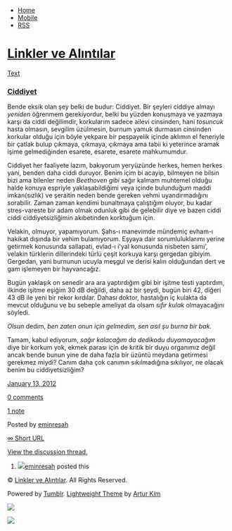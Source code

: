 -   [Home](/)
-   [Mobile](/mobile)
-   [RSS](http://eminresah.tumblr.com/rss)

[Linkler ve Alıntılar](/)
=========================

[Text](http://eminresah.tumblr.com/post/15744947712/ciddiyet)

### [Ciddiyet](http://eminresah.tumblr.com/post/15744947712/ciddiyet)

Bende eksik olan şey belki de budur: Ciddiyet. Bir şeyleri ciddiye
almayı *yeniden* öğrenmem gerekiyordur, belki bu yüzden konuşmaya ve
yazmaya karşı da ciddi değilimdir, korkularım sadece ailevi cinsinden,
hani *tosuncuk* hasta olmasın, sevgilim üzülmesin, burnum yamuk durmasın
cinsinden korkular olduğu için böyle yekpare bir pespayelik içinde
aklımın el feneriyle bir çatlak bulup çıkmaya, çıkmaya, çıkmaya ama
tabii ki yeterince aramak işime gelmediğinden esarete, esarete, esarete
mahkumumdur.

Ciddiyet her faaliyete lazım, bakıyorum yeryüzünde herkes, hemen herkes
yani, benden daha ciddi duruyor. Benim içim bi acayip, bilmeyen ne
bilsin bizi ama bilenler neden *Beethoven gibi* sağır kalmam muhtemel
olduğu halde konuya espriyle yaklaşabildiğimi veya içinde bulunduğum
maddi imkan(sızlık) ve şeraitin neden bende gereken vehmi
uyandırmadığını sorabilir. Zaman zaman kendimi bunaltmaya çalıştığım
oluyor, bu kadar stres-vareste bir adam olmak odunluk gibi de gelebilir
diye ve bazen ciddi ciddi ciddiyetsizliğimin akıbetinden korktuğum için.

Velakin, olmuyor, yapamıyorum. Şahs-ı manevimde mündemiç evham-ı hakikat
dışında bir vehim bulamıyorum. Eşyaya dair sorumluluklarımı yerine
getirmek konusunda sallapati, evlad-ı i'yal konusunda nisbeten sami’,
velakin türklerin dillerindeki türlü çeşit korkuya karşı gergedan
gibiyim. Gergedan, yani burnunun ucuyla meşgul ve derisi kalın
olduğundan dert ve gam işlemeyen bir hayvancağız.

Bugün yaklaşık on senedir ara ara yaptırdığım gibi bir işitme testi
yaptırdım, ilkinde işitme eşiğim 30 dB değildi, daha az bir şeydi, bugün
biri 42, diğeri 43 dB ile yeni bir rekor kırdılar. Dahası doktor,
hastalığın iç kulakta da mevcut olduğunu ve bu sebeple ameliyat da olsam
*sıfır kulak* olmayacağını söyledi.

*Olsun* dedim, *ben zaten onun için gelmedim, sen asıl şu burna bir
bak.*

Tamam, kabul ediyorum, *sağır kalacağım da dedikodu duyamayacağım* diye
bir korkum yok, ekmek parası için de kritik bir duyu organımız değil
ancak bende bunun yine de daha fazla bir üzüntü meydana getirmesi
gerekmez miydi? Canım daha çok canımın sıkılmadığına sıkılıyor, ne
olacak benim bu ciddiyetsizliğim?

[January 13,
2012](http://eminresah.tumblr.com/post/15744947712/ciddiyet)

[0
comments](http://eminresah.tumblr.com/post/15744947712/ciddiyet#disqus_thread)

[1 note](http://eminresah.tumblr.com/post/15744947712/ciddiyet#notes)

Posted by [eminresah](http://eminresah.tumblr.com/)

[∞ Short URL](http://tmblr.co/ZWS1OyEgUDO0)

[View the discussion thread.](http://erblog.disqus.com/?url=ref)

1.  [![](http://38.media.tumblr.com/avatar_06c8562d8d9e_16.png)](http://eminresah.tumblr.com/ "Linkler ve Alıntılar")[eminresah](http://eminresah.tumblr.com/ "Linkler ve Alıntılar")
    posted this

© [Linkler ve Alıntılar](/). All Rights Reserved.

Powered by [Tumblr](http://tumblr.com). [Lightweight
Theme](http://www.tumblr.com/theme/10820) by [Artur
Kim](http://arturkim.com)

![](https://px.srvcs.tumblr.com/impixu?T=1434918796&J=eyJ0eXBlIjoidXJsIiwidXJsIjoiaHR0cDpcL1wvZW1pbnJlc2FoLnR1bWJsci5jb21cL3Bvc3RcLzE1NzQ0OTQ3NzEyXC9jaWRkaXlldCIsInJlcXR5cGUiOjAsInJvdXRlIjoiXC9wb3N0XC86aWRcLzpzdW1tYXJ5Iiwibm9zY3JpcHQiOjF9&U=HCPDLNANCL&K=a00ea9aa5c5dd1bf56ec244437f0661f7702378cbacb3ee35f3f8798b9cfc13f&R=)

![](https://px.srvcs.tumblr.com/impixu?T=1434918796&J=eyJ0eXBlIjoicG9zdCIsInVybCI6Imh0dHA6XC9cL2VtaW5yZXNhaC50dW1ibHIuY29tXC9wb3N0XC8xNTc0NDk0NzcxMlwvY2lkZGl5ZXQiLCJyZXF0eXBlIjowLCJyb3V0ZSI6IlwvcG9zdFwvOmlkXC86c3VtbWFyeSIsInBvc3RzIjpbeyJwb3N0aWQiOiIxNTc0NDk0NzcxMiIsImJsb2dpZCI6IjM2NDgwMjgiLCJzb3VyY2UiOjMzfV0sIm5vc2NyaXB0IjoxfQ==&U=CIOPBADFJK&K=eb715e5b3ac37da5196101d170fd98d6fed0702fc482ad875f203c7bb2bbd0f8&R=)

